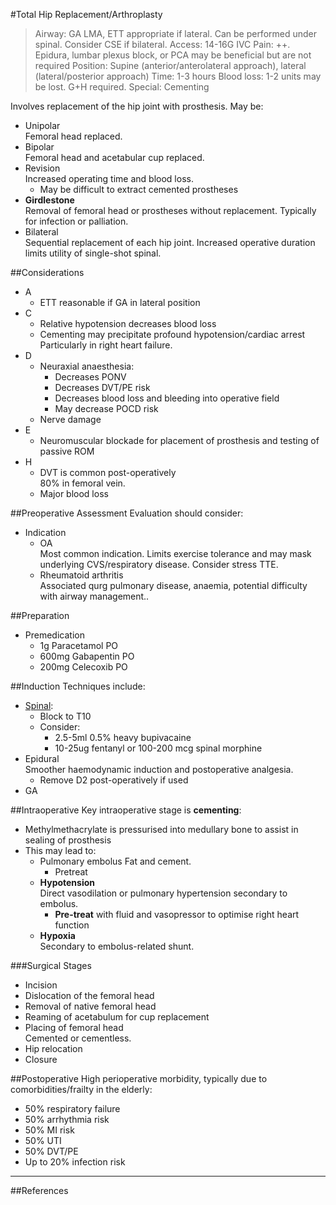 #Total Hip Replacement/Arthroplasty

>Airway: GA LMA, ETT appropriate if lateral. Can be performed under spinal. Consider CSE if bilateral.
>Access: 14-16G IVC
>Pain: ++. Epidura, lumbar plexus block, or PCA may be beneficial but are not required
>Position: Supine (anterior/anterolateral approach), lateral (lateral/posterior approach)
>Time: 1-3 hours
>Blood loss: 1-2 units may be lost. G+H required.
>Special: Cementing

Involves replacement of the hip joint with prosthesis. May be:
* Unipolar  
Femoral head replaced.
* Bipolar  
Femoral head and acetabular cup replaced.
* Revision  
Increased operating time and blood loss.
	* May be difficult to extract cemented prostheses
* **Girdlestone**  
Removal of femoral head or prostheses without replacement. Typically for infection or palliation.
* Bilateral  
Sequential replacement of each hip joint. Increased operative duration limits utility of single-shot spinal.


##Considerations
* A
	* ETT reasonable if GA in lateral position
* C
	* Relative hypotension decreases blood loss
	* Cementing may precipitate profound hypotension/cardiac arrest  
	Particularly in right heart failure.
* D
	* Neuraxial anaesthesia:
		* Decreases PONV
		* Decreases DVT/PE risk
		* Decreases blood loss and bleeding into operative field
		* May decrease POCD risk
	* Nerve damage
* E
	* Neuromuscular blockade for placement of prosthesis and testing of passive ROM
* H
	* DVT is common post-operatively  
	80% in femoral vein.
	* Major blood loss

##Preoperative Assessment
Evaluation should consider:
* Indication  
	* OA  
	Most common indication. Limits exercise tolerance and may mask underlying CVS/respiratory disease. Consider stress TTE.
	* Rheumatoid arthritis  
	Associated qurg pulmonary disease, anaemia, potential difficulty with airway management..

##Preparation
* Premedication
	* 1g Paracetamol PO
	* 600mg Gabapentin PO
	* 200mg Celecoxib PO

##Induction
Techniques include:
* [Spinal](/anaesthesia/regional/spinal.md):
	* Block to T10
	* Consider:
		* 2.5-5ml 0.5% heavy bupivacaine
		* 10-25ug fentanyl or 100-200 mcg spinal morphine
* Epidural  
Smoother haemodynamic induction and postoperative analgesia.
	* Remove D2 post-operatively if used
* GA

##Intraoperative
Key intraoperative stage is **cementing**:
* Methylmethacrylate is pressurised into medullary bone to assist in sealing of prosthesis
* This may lead to:
	* Pulmonary embolus
	Fat and cement.
		* Pretreat
	* **Hypotension**  
	Direct vasodilation or pulmonary hypertension secondary to embolus.
		* **Pre-treat** with fluid and vasopressor to optimise right heart function
	* **Hypoxia**  
	Secondary to embolus-related shunt.


###Surgical Stages
* Incision
* Dislocation of the femoral head
* Removal of native femoral head
* Reaming of acetabulum for cup replacement
* Placing of femoral head  
Cemented or cementless.
* Hip relocation
* Closure

##Postoperative
High perioperative morbidity, typically due to comorbidities/frailty in the elderly:
* 50% respiratory failure
* 50% arrhythmia risk
* 50% MI risk
* 50% UTI
* 50% DVT/PE
* Up to 20% infection risk

---
##References